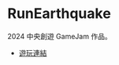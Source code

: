 # RunEarthquake

2024 中央創遊 GameJam 作品。

- [遊玩連結](https://evanfan2040.itch.io/runningearthquake)

  
